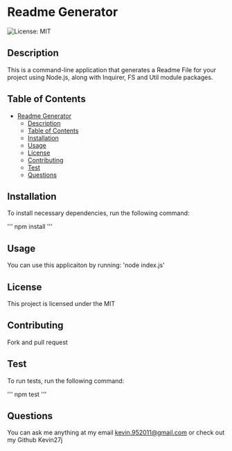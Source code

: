 # Readme Generator
![License: MIT](https://img.shields.io/badge/License-MIT-yellow.svg)
## Description
    
This is a command-line application that generates a Readme File for your project using Node.js, along with Inquirer, FS and Util module packages.
    
## Table of Contents
        
- [Readme Generator](#readme-generator)
  - [Description](#description)
  - [Table of Contents](#table-of-contents)
  - [Installation](#installation)
  - [Usage](#usage)
  - [License](#license)
  - [Contributing](#contributing)
  - [Test](#test)
  - [Questions](#questions)
    
## Installation
    
To install necessary dependencies, run the following command:

'''
npm install
'''
    
## Usage
    
You can use this applicaiton by running: 'node index.js'

## License
    
This project is licensed under the MIT

## Contributing

Fork and pull request
     
## Test

To run tests, run the following command:

'''
npm test
'''

## Questions

You can ask me anything at my email kevin.952011@gmail.com or check out my Github Kevin27j
